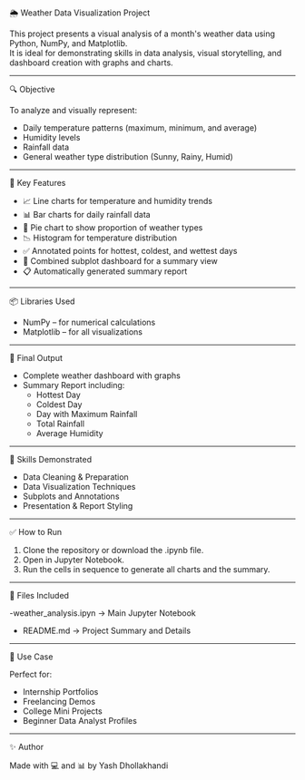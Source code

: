 
 🌦️ Weather Data Visualization Project

This project presents a visual analysis of a month's weather data using Python, NumPy, and Matplotlib.  
It is ideal for demonstrating skills in data analysis, visual storytelling, and dashboard creation with graphs and charts.

---

 🔍 Objective

To analyze and visually represent:
- Daily temperature patterns (maximum, minimum, and average)
- Humidity levels
- Rainfall data
- General weather type distribution (Sunny, Rainy, Humid)

---

📌 Key Features

- 📈 Line charts for temperature and humidity trends  
- 📊 Bar charts for daily rainfall data  
- 🥧 Pie chart to show proportion of weather types  
- 📉 Histogram for temperature distribution  
- ✅ Annotated points for hottest, coldest, and wettest days  
- 🧩 Combined subplot dashboard for a summary view  
- 📋 Automatically generated summary report

---

 📦 Libraries Used

- NumPy – for numerical calculations  
- Matplotlib – for all visualizations  

---

 📌 Final Output

- Complete weather dashboard with graphs
- Summary Report including:
  - Hottest Day
  - Coldest Day
  - Day with Maximum Rainfall
  - Total Rainfall
  - Average Humidity

---

 🧠 Skills Demonstrated

- Data Cleaning & Preparation  
- Data Visualization Techniques  
- Subplots and Annotations  
- Presentation & Report Styling

---

 ✅ How to Run

1. Clone the repository or download the .ipynb file.
2. Open in Jupyter Notebook.
3. Run the cells in sequence to generate all charts and the summary.

---

📁 Files Included

-weather_analysis.ipyn → Main Jupyter Notebook
- README.md → Project Summary and Details

---

💼 Use Case

Perfect for:
- Internship Portfolios
- Freelancing Demos
- College Mini Projects
- Beginner Data Analyst Profiles

---

✨ Author

Made with 💻 and 📊 by Yash Dhollakhandi
